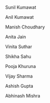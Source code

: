 Sunil Kumawat


Anil Kumawat



Manish Choudhary


Anita Jain


Vinita Suthar


Shikha Sahu


Pooja Khuruna



Vijay Sharma


Ashish Gupta


Abhinash Mishra